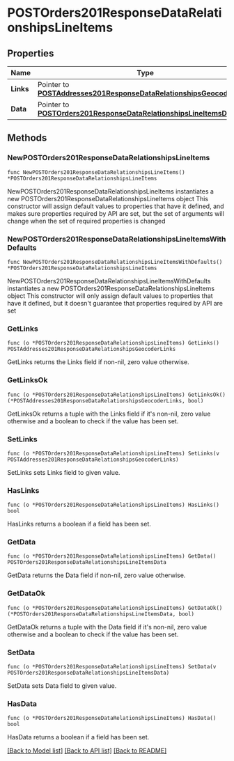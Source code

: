 # POSTOrders201ResponseDataRelationshipsLineItems

## Properties

Name | Type | Description | Notes
------------ | ------------- | ------------- | -------------
**Links** | Pointer to [**POSTAddresses201ResponseDataRelationshipsGeocoderLinks**](POSTAddresses201ResponseDataRelationshipsGeocoderLinks.md) |  | [optional] 
**Data** | Pointer to [**POSTOrders201ResponseDataRelationshipsLineItemsData**](POSTOrders201ResponseDataRelationshipsLineItemsData.md) |  | [optional] 

## Methods

### NewPOSTOrders201ResponseDataRelationshipsLineItems

`func NewPOSTOrders201ResponseDataRelationshipsLineItems() *POSTOrders201ResponseDataRelationshipsLineItems`

NewPOSTOrders201ResponseDataRelationshipsLineItems instantiates a new POSTOrders201ResponseDataRelationshipsLineItems object
This constructor will assign default values to properties that have it defined,
and makes sure properties required by API are set, but the set of arguments
will change when the set of required properties is changed

### NewPOSTOrders201ResponseDataRelationshipsLineItemsWithDefaults

`func NewPOSTOrders201ResponseDataRelationshipsLineItemsWithDefaults() *POSTOrders201ResponseDataRelationshipsLineItems`

NewPOSTOrders201ResponseDataRelationshipsLineItemsWithDefaults instantiates a new POSTOrders201ResponseDataRelationshipsLineItems object
This constructor will only assign default values to properties that have it defined,
but it doesn't guarantee that properties required by API are set

### GetLinks

`func (o *POSTOrders201ResponseDataRelationshipsLineItems) GetLinks() POSTAddresses201ResponseDataRelationshipsGeocoderLinks`

GetLinks returns the Links field if non-nil, zero value otherwise.

### GetLinksOk

`func (o *POSTOrders201ResponseDataRelationshipsLineItems) GetLinksOk() (*POSTAddresses201ResponseDataRelationshipsGeocoderLinks, bool)`

GetLinksOk returns a tuple with the Links field if it's non-nil, zero value otherwise
and a boolean to check if the value has been set.

### SetLinks

`func (o *POSTOrders201ResponseDataRelationshipsLineItems) SetLinks(v POSTAddresses201ResponseDataRelationshipsGeocoderLinks)`

SetLinks sets Links field to given value.

### HasLinks

`func (o *POSTOrders201ResponseDataRelationshipsLineItems) HasLinks() bool`

HasLinks returns a boolean if a field has been set.

### GetData

`func (o *POSTOrders201ResponseDataRelationshipsLineItems) GetData() POSTOrders201ResponseDataRelationshipsLineItemsData`

GetData returns the Data field if non-nil, zero value otherwise.

### GetDataOk

`func (o *POSTOrders201ResponseDataRelationshipsLineItems) GetDataOk() (*POSTOrders201ResponseDataRelationshipsLineItemsData, bool)`

GetDataOk returns a tuple with the Data field if it's non-nil, zero value otherwise
and a boolean to check if the value has been set.

### SetData

`func (o *POSTOrders201ResponseDataRelationshipsLineItems) SetData(v POSTOrders201ResponseDataRelationshipsLineItemsData)`

SetData sets Data field to given value.

### HasData

`func (o *POSTOrders201ResponseDataRelationshipsLineItems) HasData() bool`

HasData returns a boolean if a field has been set.


[[Back to Model list]](../README.md#documentation-for-models) [[Back to API list]](../README.md#documentation-for-api-endpoints) [[Back to README]](../README.md)


